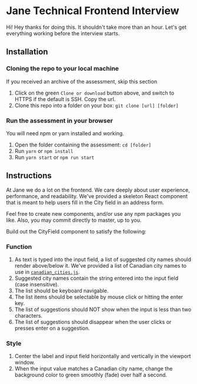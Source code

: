 # Jane Technical Frontend Interview

Hi! Hey thanks for doing this. It shouldn't take more than an hour. Let's get everything working before the interview starts.

## Installation

### Cloning the repo to your local machine
If you received an archive of the assessment, skip this section
1. Click on the green `Clone or download` button above, and switch to HTTPS if the default is SSH. Copy the url.
2. Clone this repo into a folder on your box: `git clone [url] [folder]`

### Run the assessment in your browser
You will need npm or yarn installed and working.

1. Open the folder containing the assessment: `cd [folder]`
2. Run `yarn` or `npm install`
3. Run `yarn start` or `npm run start`

## Instructions

At Jane we do a lot on the frontend. We care deeply about user experience, performance, and readability. We've provided a skeleton React component that is meant to help users fill in the City field in an address form.

Feel free to create new components, and/or use any npm packages you like. Also, you may commit directly to master, up to you.

Build out the CityField component to satisfy the following:

### Function
  1. As text is typed into the input field, a list of suggested city names should render above/below it. We've provided a list of Canadian city names to use in [`canadian_cities.js`](src/canadian_cities.js).
  2. Suggested city names contain the string entered into the input field (case insensitive).
  3. The list should be keyboard navigable.
  4. The list items should be selectable by mouse click or hitting the enter key.
  5. The list of suggestions should NOT show when the input is less than two characters.
  6. The list of suggestions should disappear when the user clicks or presses enter on a suggestion.

### Style
  1. Center the label and input field horizontally and vertically in the viewport window.
  2. When the input value matches a Canadian city name, change the background color to green smoothly (fade) over half a second.